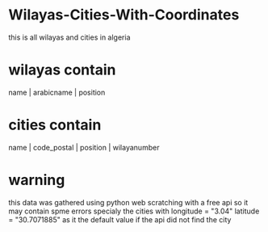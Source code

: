 # Wilayas-Cities-With-Coordinates

this is all wilayas and cities in algeria 

# wilayas contain
name | arabicname | position

# cities contain 
name | code_postal | position | wilayanumber

# warning
this data was gathered using python web scratching with a free api so it may contain spme errors specialy the cities 
with
        longitude = "3.04"
        latitude = "30.7071885"
as it the default value if the api did not find the city
